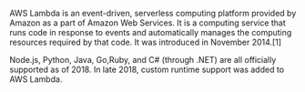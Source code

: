 AWS Lambda is an event-driven, serverless computing platform provided by Amazon as a part of Amazon Web Services. It is a computing service that runs code in response to events and automatically manages the computing resources required by that code. It was introduced in November 2014.[1]

Node.js, Python, Java, Go,Ruby, and C# (through .NET) are all officially supported as of 2018. In late 2018, custom runtime support was added to AWS Lambda.
